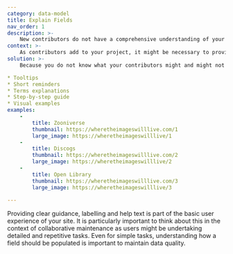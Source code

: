 ```yaml
---
category: data-model
title: Explain Fields
nav_order: 1
description: >-
    New contributors do not have a comprehensive understanding of your data model and can feel overwhelmed by the new concepts and terminology.
context: >-
    As contributors add to your project, it might be necessary to provide ongoing explanations for new concepts, new terminology, schema structure, specific formats (for coordinates for example, or how to name a person correctly), etc.
solution: >-
    Because you do not know what your contributors might and might not know, give them all the help they could need as they are making a contribution.

* Tooltips
* Short reminders 
* Terms explanations
* Step-by-step guide
* Visual examples
examples:
    -
        title: Zooniverse
        thumbnail: https://wheretheimageswilllive.com/1
        large_image: https://wheretheimageswilllive/1
    -
        title: Discogs
        thumbnail: https://wheretheimageswilllive.com/2
        large_image: https://wheretheimageswilllive/2
    -
        title: Open Library
        thumbnail: https://wheretheimageswilllive.com/3
        large_image: https://wheretheimageswilllive/3
    
---
```


Providing clear guidance, labelling and help text is part of the basic user experience of your site. It is particularly important to think about this in the context of collaborative maintenance as users might be undertaking detailed and repetitive tasks. Even for simple tasks, understanding how a field should be populated is important to maintain data quality.